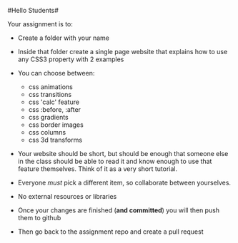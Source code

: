 #Hello Students#

Your assignment is to:
  * Create a folder with your name
  * Inside that folder create a single page website that explains how to use any CSS3 property with 2 examples

  * You can choose between:
    * css animations
    * css transitions
    * css 'calc' feature
    * css :before, :after
    * css gradients
    * css border images
    * css columns
    * css 3d transforms

  * Your website should be short, but should be enough that someone else in the class should be able to read it and know enough to use that feature themselves. Think of it as a very short tutorial.
  * Everyone _must_ pick a different item, so collaborate between yourselves.
  * No external resources or libraries


  * Once your changes are finished (__and committed__) you will then push them to github
  * Then go back to the assignment repo and create a pull request
